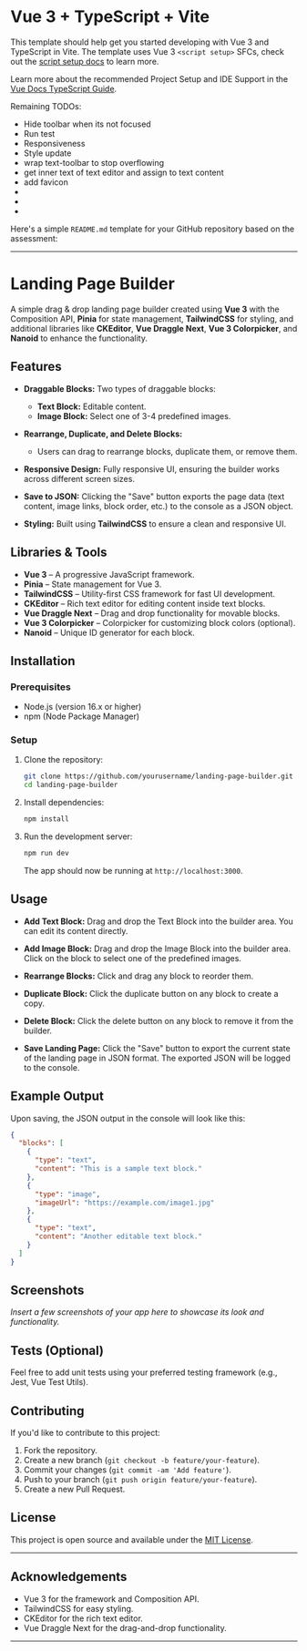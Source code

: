 # Vue 3 + TypeScript + Vite

This template should help get you started developing with Vue 3 and TypeScript in Vite. The template uses Vue 3 `<script setup>` SFCs, check out the [script setup docs](https://v3.vuejs.org/api/sfc-script-setup.html#sfc-script-setup) to learn more.

Learn more about the recommended Project Setup and IDE Support in the [Vue Docs TypeScript Guide](https://vuejs.org/guide/typescript/overview.html#project-setup).



Remaining TODOs:
- Hide toolbar when its not focused
- Run test
- Responsiveness
- Style update
- wrap text-toolbar to stop overflowing
- get inner text of text editor and assign to text content
- add favicon
- 
- 
- 


Here's a simple `README.md` template for your GitHub repository based on the assessment:

---

# Landing Page Builder

A simple drag & drop landing page builder created using **Vue 3** with the Composition API, **Pinia** for state management, **TailwindCSS** for styling, and additional libraries like **CKEditor**, **Vue Draggle Next**, **Vue 3 Colorpicker**, and **Nanoid** to enhance the functionality.

## Features

- **Draggable Blocks:** Two types of draggable blocks:
  - **Text Block:** Editable content.
  - **Image Block:** Select one of 3-4 predefined images.
  
- **Rearrange, Duplicate, and Delete Blocks:** 
  - Users can drag to rearrange blocks, duplicate them, or remove them.

- **Responsive Design:** Fully responsive UI, ensuring the builder works across different screen sizes.

- **Save to JSON:** Clicking the "Save" button exports the page data (text content, image links, block order, etc.) to the console as a JSON object.

- **Styling:** Built using **TailwindCSS** to ensure a clean and responsive UI.

## Libraries & Tools

- **Vue 3** – A progressive JavaScript framework.
- **Pinia** – State management for Vue 3.
- **TailwindCSS** – Utility-first CSS framework for fast UI development.
- **CKEditor** – Rich text editor for editing content inside text blocks.
- **Vue Draggle Next** – Drag and drop functionality for movable blocks.
- **Vue 3 Colorpicker** – Colorpicker for customizing block colors (optional).
- **Nanoid** – Unique ID generator for each block.

## Installation

### Prerequisites

- Node.js (version 16.x or higher)
- npm (Node Package Manager)

### Setup

1. Clone the repository:

   ```bash
   git clone https://github.com/yourusername/landing-page-builder.git
   cd landing-page-builder
   ```

2. Install dependencies:

   ```bash
   npm install
   ```

3. Run the development server:

   ```bash
   npm run dev
   ```

   The app should now be running at `http://localhost:3000`.

## Usage

- **Add Text Block:** Drag and drop the Text Block into the builder area. You can edit its content directly.
  
- **Add Image Block:** Drag and drop the Image Block into the builder area. Click on the block to select one of the predefined images.

- **Rearrange Blocks:** Click and drag any block to reorder them.

- **Duplicate Block:** Click the duplicate button on any block to create a copy.

- **Delete Block:** Click the delete button on any block to remove it from the builder.

- **Save Landing Page:** Click the "Save" button to export the current state of the landing page in JSON format. The exported JSON will be logged to the console.

## Example Output

Upon saving, the JSON output in the console will look like this:

```json
{
  "blocks": [
    {
      "type": "text",
      "content": "This is a sample text block."
    },
    {
      "type": "image",
      "imageUrl": "https://example.com/image1.jpg"
    },
    {
      "type": "text",
      "content": "Another editable text block."
    }
  ]
}
```

## Screenshots

*Insert a few screenshots of your app here to showcase its look and functionality.*

## Tests (Optional)

Feel free to add unit tests using your preferred testing framework (e.g., Jest, Vue Test Utils).

## Contributing

If you'd like to contribute to this project:

1. Fork the repository.
2. Create a new branch (`git checkout -b feature/your-feature`).
3. Commit your changes (`git commit -am 'Add feature'`).
4. Push to your branch (`git push origin feature/your-feature`).
5. Create a new Pull Request.

## License

This project is open source and available under the [MIT License](LICENSE).

---

## Acknowledgements

- Vue 3 for the framework and Composition API.
- TailwindCSS for easy styling.
- CKEditor for the rich text editor.
- Vue Draggle Next for the drag-and-drop functionality.

---

